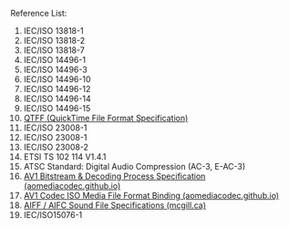 Reference List:
1. IEC/ISO 13818-1
2. IEC/ISO 13818-2
3. IEC/ISO 13818-7
4. IEC/ISO 14496-1
5. IEC/ISO 14496-3
6. IEC/ISO 14496-10
7. IEC/ISO 14496-12
8. IEC/ISO 14496-14
9. IEC/ISO 14496-15
10. [QTFF (QuickTime File Format Specification)](#https://developer.apple.com/library/archive/documentation/QuickTime/QTFF/QTFFPreface/qtffPreface.html)
11. IEC/ISO 23008-1
12. IEC/ISO 23008-1
13. IEC/ISO 23008-2
14. ETSI TS 102 114 V1.4.1
15. ATSC Standard: Digital Audio Compression (AC-3, E-AC-3)
16.  [AV1 Bitstream & Decoding Process Specification (aomediacodec.github.io)](https://aomediacodec.github.io/av1-spec/av1-spec.pdf)
17. [AV1 Codec ISO Media File Format Binding (aomediacodec.github.io)](https://aomediacodec.github.io/av1-isobmff/)
18. [AIFF / AIFC Sound File Specifications (mcgill.ca)](http://www-mmsp.ece.mcgill.ca/Documents/AudioFormats/AIFF/AIFF.html)
19. IEC/ISO15076-1
